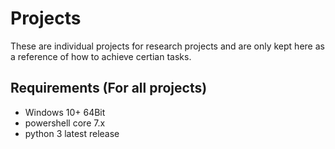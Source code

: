 # Projects

These are individual projects for research projects and are only kept here as a reference of how to achieve certian tasks.

## Requirements (For all projects)

* Windows 10+ 64Bit
* powershell core 7.x
* python 3 latest release

